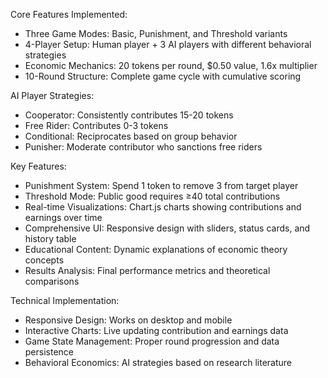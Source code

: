 Core Features Implemented:

  - Three Game Modes: Basic, Punishment, and Threshold variants
  - 4-Player Setup: Human player + 3 AI players with different behavioral strategies
  - Economic Mechanics: 20 tokens per round, $0.50 value, 1.6x multiplier
  - 10-Round Structure: Complete game cycle with cumulative scoring

  AI Player Strategies:

  - Cooperator: Consistently contributes 15-20 tokens
  - Free Rider: Contributes 0-3 tokens
  - Conditional: Reciprocates based on group behavior
  - Punisher: Moderate contributor who sanctions free riders

  Key Features:

  - Punishment System: Spend 1 token to remove 3 from target player
  - Threshold Mode: Public good requires ≥40 total contributions
  - Real-time Visualizations: Chart.js charts showing contributions and earnings over time
  - Comprehensive UI: Responsive design with sliders, status cards, and history table
  - Educational Content: Dynamic explanations of economic theory concepts
  - Results Analysis: Final performance metrics and theoretical comparisons

  Technical Implementation:

  - Responsive Design: Works on desktop and mobile
  - Interactive Charts: Live updating contribution and earnings data
  - Game State Management: Proper round progression and data persistence
  - Behavioral Economics: AI strategies based on research literature

